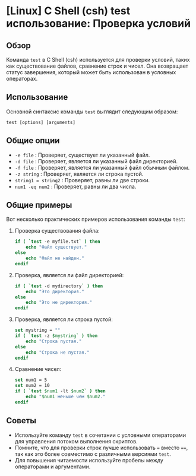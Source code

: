 # [Linux] C Shell (csh) test использование: Проверка условий

## Обзор
Команда `test` в C Shell (csh) используется для проверки условий, таких как существование файлов, сравнение строк и чисел. Она возвращает статус завершения, который может быть использован в условных операторах.

## Использование
Основной синтаксис команды `test` выглядит следующим образом:

```
test [options] [arguments]
```

## Общие опции
- `-e file` : Проверяет, существует ли указанный файл.
- `-d file` : Проверяет, является ли указанный файл директорией.
- `-f file` : Проверяет, является ли указанный файл обычным файлом.
- `-z string` : Проверяет, является ли строка пустой.
- `string1 = string2` : Проверяет, равны ли две строки.
- `num1 -eq num2` : Проверяет, равны ли два числа.

## Общие примеры
Вот несколько практических примеров использования команды `test`:

1. Проверка существования файла:
   ```csh
   if ( `test -e myfile.txt` ) then
       echo "Файл существует."
   else
       echo "Файл не найден."
   endif
   ```

2. Проверка, является ли файл директорией:
   ```csh
   if ( `test -d mydirectory` ) then
       echo "Это директория."
   else
       echo "Это не директория."
   endif
   ```

3. Проверка, является ли строка пустой:
   ```csh
   set mystring = ""
   if ( `test -z $mystring` ) then
       echo "Строка пустая."
   else
       echo "Строка не пустая."
   endif
   ```

4. Сравнение чисел:
   ```csh
   set num1 = 5
   set num2 = 10
   if ( `test $num1 -lt $num2` ) then
       echo "$num1 меньше чем $num2."
   endif
   ```

## Советы
- Используйте команду `test` в сочетании с условными операторами для управления потоком выполнения скриптов.
- Помните, что для проверки строк лучше использовать `=` вместо `==`, так как это более совместимо с различными версиями `test`.
- Для повышения читаемости используйте пробелы между операторами и аргументами.